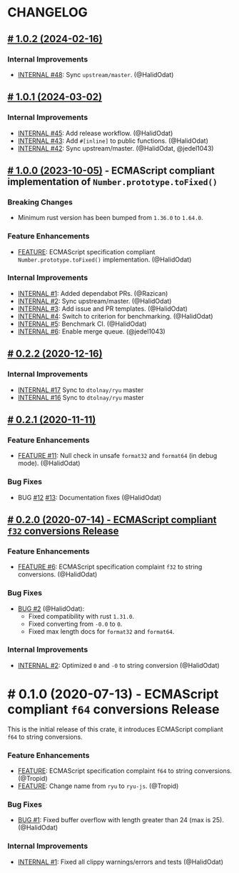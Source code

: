 # CHANGELOG

## [# 1.0.2 (2024-02-16)](https://github.com/boa-dev/ryu-js/compare/v1.0.1...v1.0.2)

### Internal Improvements

- [INTERNAL #48](https://github.com/boa-dev/ryu-js/pull/48): Sync `upstream/master`. (@HalidOdat)

## [# 1.0.1 (2024-03-02)](https://github.com/boa-dev/ryu-js/compare/v1.0.0...v1.0.1)

### Internal Improvements

- [INTERNAL #45](https://github.com/boa-dev/ryu-js/pull/45): Add release workflow. (@HalidOdat)
- [INTERNAL #43](https://github.com/boa-dev/ryu-js/pull/43): Add `#[inline]` to public functions. (@HalidOdat)
- [INTERNAL #42](https://github.com/boa-dev/ryu-js/pull/42): Sync upstream/master. (@HalidOdat, @jedel1043)

## [# 1.0.0 (2023-10-05)](https://github.com/boa-dev/ryu-js/compare/v0.2.2...v1.0.0) - ECMAScript compliant implementation of `Number.prototype.toFixed()`

### Breaking Changes

- Minimum rust version has been bumped from `1.36.0` to `1.64.0`.

### Feature Enhancements

- [FEATURE](https://github.com/boa-dev/ryu-js/pull/35):
  ECMAScript specification compliant `Number.prototype.toFixed()` implementation. (@HalidOdat)

### Internal Improvements

- [INTERNAL #1](https://github.com/boa-dev/ryu-js/pull/19): Added dependabot PRs. (@Razican)
- [INTERNAL #2](https://github.com/boa-dev/ryu-js/pull/21): Sync upstream/master. (@HalidOdat)
- [INTERNAL #3](https://github.com/boa-dev/ryu-js/pull/27): Add issue and PR templates. (@HalidOdat)
- [INTERNAL #4](https://github.com/boa-dev/ryu-js/pull/28): Switch to criterion for benchmarking. (@HalidOdat)
- [INTERNAL #5](https://github.com/boa-dev/ryu-js/pull/29): Benchmark CI. (@HalidOdat)
- [INTERNAL #6](https://github.com/boa-dev/ryu-js/pull/38): Enable merge queue. (@jedel1043)

## [# 0.2.2 (2020-12-16)](https://github.com/boa-dev/ryu-js/compare/v0.2.1...v0.2.2)

### Internal Improvements

  - [INTERNAL #17](https://github.com/boa-dev/ryu-js/pull/17) Sync to `dtolnay/ryu` master
  - [INTERNAL #16](https://github.com/boa-dev/ryu-js/pull/16) Sync to `dtolnay/ryu` master

## [# 0.2.1 (2020-11-11)](https://github.com/boa-dev/ryu-js/compare/v0.2.0...v0.2.1)

### Feature Enhancements

 - [FEATURE #11](https://github.com/boa-dev/ryu-js/pull/11):
  Null check in unsafe `format32` and `format64` (in debug mode). (@HalidOdat)

### Bug Fixes

 - BUG [#12](https://github.com/boa-dev/ryu-js/pull/12) [#13](https://github.com/boa-dev/ryu-js/pull/13):
  Documentation fixes (@HalidOdat)

## [# 0.2.0 (2020-07-14) - ECMAScript compliant `f32` conversions Release](https://github.com/boa-dev/ryu-js/compare/v0.1.0...v0.2.0)

### Feature Enhancements

 - [FEATURE #6](https://github.com/boa-dev/ryu-js/pull/6):
  ECMAScript specification complaint `f32` to string conversions. (@HalidOdat)

### Bug Fixes

 - [BUG #2](https://github.com/boa-dev/ryu-js/pull/2) (@HalidOdat):
   - Fixed compatibility with rust `1.31.0`.
   - Fixed converting from `-0.0` to `0`.
   - Fixed max length docs for `format32` and `format64`.

### Internal Improvements

 - [INTERNAL #2](https://github.com/boa-dev/ryu-js/pull/2):
  Optimized `0` and `-0` to string conversion (@HalidOdat)

# # 0.1.0 (2020-07-13) - ECMAScript compliant `f64` conversions Release

This is the initial release of this crate, it introduces ECMAScript compliant `f64` to string conversions.

### Feature Enhancements

- [FEATURE](https://github.com/boa-dev/ryu-js/commit/ed781f5772882e38c53d40707a60b4f11414b9c8):
  ECMAScript specification complaint `f64` to string conversions. (@Tropid)
- [FEATURE](https://github.com/boa-dev/ryu-js/commit/fe366fa397d04324fa693b5d85134851b09719b3):
  Change name from `ryu` to `ryu-js`. (@Tropid)

### Bug Fixes

- [BUG #1](https://github.com/boa-dev/ryu-js/pull/1):
  Fixed buffer overflow with length greater than 24 (max is 25). (@HalidOdat)

### Internal Improvements

 - [INTERNAL #1](https://github.com/boa-dev/ryu-js/pull/2):
  Fixed all clippy warnings/errors and tests (@HalidOdat)
